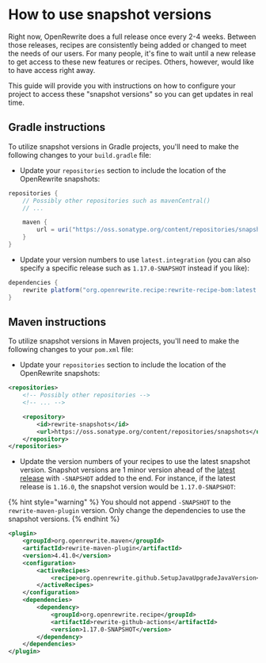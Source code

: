 # How to use snapshot versions

Right now, OpenRewrite does a full release once every 2-4 weeks. Between those releases, recipes are consistently being added or changed to meet the needs of our users. For many people, it's fine to wait until a new release to get access to these new features or recipes. Others, however, would like to have access right away.

This guide will provide you with instructions on how to configure your project to access these "snapshot versions" so you can get updates in real time.

## Gradle instructions

To utilize snapshot versions in Gradle projects, you'll need to make the following changes to your `build.gradle` file:

* Update your `repositories` section to include the location of the OpenRewrite snapshots:

```groovy
repositories {
    // Possibly other repositories such as mavenCentral()
    // ...

    maven {
        url = uri("https://oss.sonatype.org/content/repositories/snapshots/")
    }
}
```

* Update your version numbers to use `latest.integration` (you can also specify a specific release such as `1.17.0-SNAPSHOT` instead if you like):

```groovy
dependencies {
    rewrite platform("org.openrewrite.recipe:rewrite-recipe-bom:latest.integration")
}
```

## Maven instructions

To utilize snapshot versions in Maven projects, you'll need to make the following changes to your `pom.xml` file:

* Update your `repositories` section to include the location of the OpenRewrite snapshots:

```xml
<repositories>
    <!-- Possibly other repositories -->
    <!-- ... -->

    <repository>
        <id>rewrite-snapshots</id>
        <url>https://oss.sonatype.org/content/repositories/snapshots</url>
    </repository>
</repositories>
```

* Update the version numbers of your recipes to use the latest snapshot version. Snapshot versions are 1 minor version ahead of the [latest release](/reference/latest-versions-of-every-openrewrite-module.md) with `-SNAPSHOT` added to the end. For instance, if the latest release is `1.16.0`, the snapshot version would be `1.17.0-SNAPSHOT`:

{% hint style="warning" %}
You should not append `-SNAPSHOT` to the `rewrite-maven-plugin` version. Only change the dependencies to use the snapshot versions.
{% endhint %}

```xml
<plugin>
    <groupId>org.openrewrite.maven</groupId>
    <artifactId>rewrite-maven-plugin</artifactId>
    <version>4.41.0</version>
    <configuration>
        <activeRecipes>
            <recipe>org.openrewrite.github.SetupJavaUpgradeJavaVersion</recipe>
        </activeRecipes>
    </configuration>
    <dependencies>
        <dependency>
            <groupId>org.openrewrite.recipe</groupId>
            <artifactId>rewrite-github-actions</artifactId>
            <version>1.17.0-SNAPSHOT</version>
        </dependency>
    </dependencies>
</plugin>

```